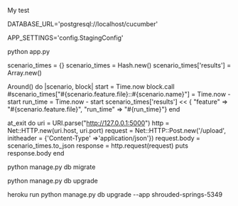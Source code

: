 My test


DATABASE_URL='postgresql://localhost/cucumber'

APP_SETTINGS='config.StagingConfig'

python app.py

scenario_times = {}
scenario_times = Hash.new()
scenario_times['results'] = Array.new()

Around() do |scenario, block|
  start = Time.now
  block.call
  #scenario_times["#{scenario.feature.file}::#{scenario.name}"] = Time.now - start
  run_time = Time.now - start
  scenario_times['results'] << { "feature" => "#{scenario.feature.file}", "run_time" => "#{run_time}"}
end

at_exit do
  uri = URI.parse("http://127.0.0.1:5000")
  http = Net::HTTP.new(uri.host, uri.port)
  request = Net::HTTP::Post.new('/upload',  initheader = {'Content-Type' =>'application/json'})
  request.body = scenario_times.to_json
  response = http.request(request)
  puts response.body
end

python manage.py db migrate

python manage.py db upgrade


heroku run python manage.py db upgrade --app shrouded-springs-5349
